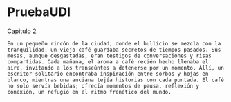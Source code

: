 # PruebaUDI

Capitulo 2

    En un pequeño rincón de la ciudad, donde el bullicio se mezcla con la tranquilidad, un viejo café guardaba secretos de tiempos pasados. Sus mesas, aunque desgastadas, eran testigos de conversaciones y risas compartidas. Cada mañana, el aroma a café recién hecho llenaba el aire, invitando a los transeúntes a detenerse por un momento. Allí, un escritor solitario encontraba inspiración entre sorbos y hojas en blanco, mientras una anciana tejía historias con cada puntada. El café no solo servía bebidas; ofrecía momentos de pausa, reflexión y conexión, un refugio en el ritmo frenético del mundo.